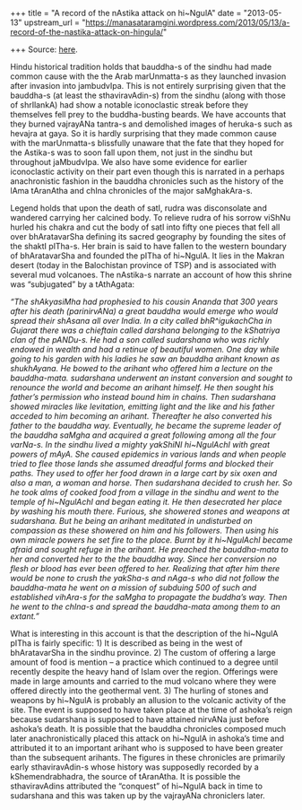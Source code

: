 +++
title = "A record of the nAstika attack on hi~NgulA"
date = "2013-05-13"
upstream_url = "https://manasataramgini.wordpress.com/2013/05/13/a-record-of-the-nastika-attack-on-hingula/"

+++
Source: [here](https://manasataramgini.wordpress.com/2013/05/13/a-record-of-the-nastika-attack-on-hingula/).

Hindu historical tradition holds that bauddha-s of the sindhu had made
common cause with the the Arab marUnmatta-s as they launched invasion
after invasion into jambudvIpa. This is not entirely surprising given
that the bauddha-s (at least the sthaviravAdin-s) from the sindhu (along
with those of shrIlankA) had show a notable iconoclastic streak before
they themselves fell prey to the buddha-busting beards. We have accounts
that they burned vajrayANa tantra-s and demolished images of heruka-s
such as hevajra at gaya. So it is hardly surprising that they made
common cause with the marUnmatta-s blissfully unaware that the fate that
they hoped for the Astika-s was to soon fall upon them, not just in the
sindhu but throughout jaMbudvIpa. We also have some evidence for earlier
iconoclastic activity on their part even though this is narrated in a
perhaps anachronistic fashion in the bauddha chronicles such as the
history of the lAma tAranAtha and chIna chronicles of the major
saMghakAra-s.

Legend holds that upon the death of satI, rudra was disconsolate and
wandered carrying her calcined body. To relieve rudra of his sorrow
viShNu hurled his chakra and cut the body of satI into fifty one pieces
that fell all over bhAratavarSha defining its sacred geography by
founding the sites of the shaktI pITha-s. Her brain is said to have
fallen to the western boundary of bhAratavarSha and founded the pITha of
hi\~NgulA. It lies in the Makran desert (today in the Balochistan
province of TSP) and is associated with several mud volcanoes. The
nAstika-s narrate an account of how this shrine was “subjugated” by a
tAthAgata:

*“The shAkyasiMha had prophesied to his cousin Ananda that 300 years
after his death (parinirvANa) a great bauddha would emerge who would
spread their shAsana all over India. In a city called bhR^igukachCha in
Gujarat there was a chieftain called darshana belonging to the kShatriya
clan of the pANDu-s. He had a son called sudarshana who was richly
endowed in wealth and had a retinue of beautiful women. One day while
going to his garden with his ladies he saw an bauddha arihant known as
shukhAyana. He bowed to the arihant who offered him a lecture on the
bauddha-mata. sudarshana underwent an instant conversion and sought to
renounce the world and become an arihant himself. He then sought his
father’s permission who instead bound him in chains. Then sudarshana
showed miracles like levitation, emitting light and the like and his
father acceded to him becoming an arihant. Thereafter he also converted
his father to the bauddha way. Eventually, he became the supreme leader
of the bauddha saMgha and acquired a great following among all the four
varNa-s. In the sindhu lived a mighty yakShiNI hi\~NgulAchI with great
powers of mAyA. She caused epidemics in various lands and when people
tried to flee those lands she assumed dreadful forms and blocked their
paths. They used to offer her food drawn in a large cart by six oxen and
also a man, a woman and horse. Then sudarshana decided to crush her. So
he took alms of cooked food from a village in the sindhu and went to the
temple of hi\~NgulAchI and began eating it. He then desecrated her place
by washing his mouth there. Furious, she showered stones and weapons at
sudarshana. But he being an arihant meditated in undisturbed on
compassion as these showered on him and his followers. Then using his
own miracle powers he set fire to the place. Burnt by it hi\~NgulAchI
became afraid and sought refuge in the arihant. He preached the
bauddha-mata to her and converted her to the the bauddha way. Since her
conversion no flesh or blood has ever been offered to her. Realizing
that after him there would be none to crush the yakSha-s and nAga-s who
did not follow the bauddha-mata he went on a mission of subduing 500 of
such and established vihAra-s for the saMgha to propagate the buddha’s
way. Then he went to the chIna-s and spread the bauddha-mata among them
to an extant.”*

What is interesting in this account is that the description of the
hi\~NgulA pITha is fairly specific: 1) It is described as being in the
west of bhAratavarSha in the sindhu province. 2) The custom of offering
a large amount of food is mention – a practice which continued to a
degree until recently despite the heavy hand of Islam over the region.
Offerings were made in large amounts and carried to the mud volcano
where they were offered directly into the geothermal vent. 3) The
hurling of stones and weapons by hi\~NgulA is probably an allusion to
the volcanic activity of the site. The event is supposed to have taken
place at the time of ashoka’s reign because sudarshana is supposed to
have attained nirvANa just before ashoka’s death. It is possible that
the bauddha chronicles composed much later anachronistically placed this
attack on hi\~NgulA in ashoka’s time and attributed it to an important
arihant who is supposed to have been greater than the subsequent
arihants. The figures in these chronicles are primarily early
sthaviravAdin-s whose history was supposedly recorded by a
kShemendrabhadra, the source of tAranAtha. It is possible the
sthaviravAdins attributed the “conquest” of hi\~NgulA back in time to
sudarshana and this was taken up by the vajrayANa chroniclers later.

